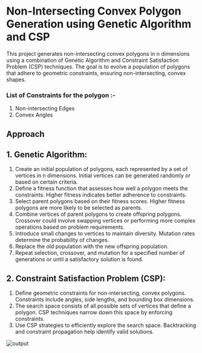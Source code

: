 # Non-Intersecting Convex Polygon Generation using Genetic Algorithm and CSP

This project generates non-intersecting convex polygons in n dimensions using a combination of Genetic Algorithm and Constraint Satisfaction Problem (CSP) techniques. The goal is to evolve a population of polygons that adhere to geometric constraints, ensuring non-intersecting, convex shapes.

### List of Constraints for the polygon :-
1. Non-intersecting Edges
2. Convex Angles

## Approach
## 1. Genetic Algorithm:

1. Create an initial population of polygons, each represented by a set of vertices in n dimensions. Initial vertices can be generated randomly or based on certain criteria.
2. Define a fitness function that assesses how well a polygon meets the constraints. Higher fitness indicates better adherence to constraints.
3. Select parent polygons based on their fitness scores. Higher fitness polygons are more likely to be selected as parents.
4. Combine vertices of parent polygons to create offspring polygons. Crossover could involve swapping vertices or performing more complex operations based on problem requirements.
5. Introduce small changes to vertices to maintain diversity. Mutation rates determine the probability of changes.
6. Replace the old population with the new offspring population.
7. Repeat selection, crossover, and mutation for a specified number of generations or until a satisfactory solution is found.

## 2. Constraint Satisfaction Problem (CSP):

  1. Define geometric constraints for non-intersecting, convex polygons. Constraints include angles, side lengths, and bounding box dimensions.
  2. The search space consists of all possible sets of vertices that define a polygon. CSP techniques narrow down this space by enforcing constraints.
  3. Use CSP strategies to efficiently explore the search space. Backtracking and constraint propagation help identify valid solutions.
  
![output](https://github.com/MuhammadSaqib001/Polygon-Generation-using-Genetic-Algorithm-and-CSP-in-Python/blob/main/sample_output.png)




